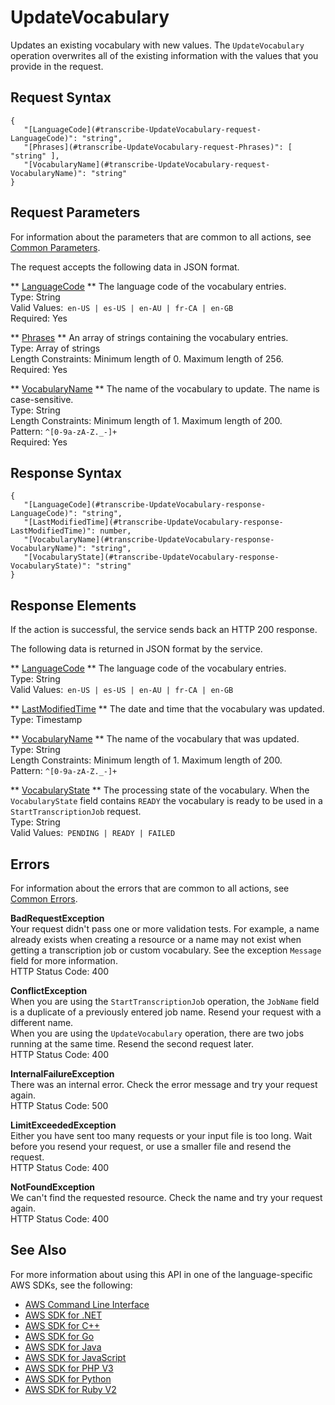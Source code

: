 # UpdateVocabulary<a name="API_UpdateVocabulary"></a>

Updates an existing vocabulary with new values\. The `UpdateVocabulary` operation overwrites all of the existing information with the values that you provide in the request\.

## Request Syntax<a name="API_UpdateVocabulary_RequestSyntax"></a>

```
{
   "[LanguageCode](#transcribe-UpdateVocabulary-request-LanguageCode)": "string",
   "[Phrases](#transcribe-UpdateVocabulary-request-Phrases)": [ "string" ],
   "[VocabularyName](#transcribe-UpdateVocabulary-request-VocabularyName)": "string"
}
```

## Request Parameters<a name="API_UpdateVocabulary_RequestParameters"></a>

For information about the parameters that are common to all actions, see [Common Parameters](CommonParameters.md)\.

The request accepts the following data in JSON format\.

 ** [LanguageCode](#API_UpdateVocabulary_RequestSyntax) **   <a name="transcribe-UpdateVocabulary-request-LanguageCode"></a>
The language code of the vocabulary entries\.  
Type: String  
Valid Values:` en-US | es-US | en-AU | fr-CA | en-GB`   
Required: Yes

 ** [Phrases](#API_UpdateVocabulary_RequestSyntax) **   <a name="transcribe-UpdateVocabulary-request-Phrases"></a>
An array of strings containing the vocabulary entries\.  
Type: Array of strings  
Length Constraints: Minimum length of 0\. Maximum length of 256\.  
Required: Yes

 ** [VocabularyName](#API_UpdateVocabulary_RequestSyntax) **   <a name="transcribe-UpdateVocabulary-request-VocabularyName"></a>
The name of the vocabulary to update\. The name is case\-sensitive\.  
Type: String  
Length Constraints: Minimum length of 1\. Maximum length of 200\.  
Pattern: `^[0-9a-zA-Z._-]+`   
Required: Yes

## Response Syntax<a name="API_UpdateVocabulary_ResponseSyntax"></a>

```
{
   "[LanguageCode](#transcribe-UpdateVocabulary-response-LanguageCode)": "string",
   "[LastModifiedTime](#transcribe-UpdateVocabulary-response-LastModifiedTime)": number,
   "[VocabularyName](#transcribe-UpdateVocabulary-response-VocabularyName)": "string",
   "[VocabularyState](#transcribe-UpdateVocabulary-response-VocabularyState)": "string"
}
```

## Response Elements<a name="API_UpdateVocabulary_ResponseElements"></a>

If the action is successful, the service sends back an HTTP 200 response\.

The following data is returned in JSON format by the service\.

 ** [LanguageCode](#API_UpdateVocabulary_ResponseSyntax) **   <a name="transcribe-UpdateVocabulary-response-LanguageCode"></a>
The language code of the vocabulary entries\.  
Type: String  
Valid Values:` en-US | es-US | en-AU | fr-CA | en-GB` 

 ** [LastModifiedTime](#API_UpdateVocabulary_ResponseSyntax) **   <a name="transcribe-UpdateVocabulary-response-LastModifiedTime"></a>
The date and time that the vocabulary was updated\.  
Type: Timestamp

 ** [VocabularyName](#API_UpdateVocabulary_ResponseSyntax) **   <a name="transcribe-UpdateVocabulary-response-VocabularyName"></a>
The name of the vocabulary that was updated\.  
Type: String  
Length Constraints: Minimum length of 1\. Maximum length of 200\.  
Pattern: `^[0-9a-zA-Z._-]+` 

 ** [VocabularyState](#API_UpdateVocabulary_ResponseSyntax) **   <a name="transcribe-UpdateVocabulary-response-VocabularyState"></a>
The processing state of the vocabulary\. When the `VocabularyState` field contains `READY` the vocabulary is ready to be used in a `StartTranscriptionJob` request\.  
Type: String  
Valid Values:` PENDING | READY | FAILED` 

## Errors<a name="API_UpdateVocabulary_Errors"></a>

For information about the errors that are common to all actions, see [Common Errors](CommonErrors.md)\.

 **BadRequestException**   
Your request didn't pass one or more validation tests\. For example, a name already exists when creating a resource or a name may not exist when getting a transcription job or custom vocabulary\. See the exception `Message` field for more information\.  
HTTP Status Code: 400

 **ConflictException**   
When you are using the `StartTranscriptionJob` operation, the `JobName` field is a duplicate of a previously entered job name\. Resend your request with a different name\.  
When you are using the `UpdateVocabulary` operation, there are two jobs running at the same time\. Resend the second request later\.  
HTTP Status Code: 400

 **InternalFailureException**   
There was an internal error\. Check the error message and try your request again\.  
HTTP Status Code: 500

 **LimitExceededException**   
Either you have sent too many requests or your input file is too long\. Wait before you resend your request, or use a smaller file and resend the request\.  
HTTP Status Code: 400

 **NotFoundException**   
We can't find the requested resource\. Check the name and try your request again\.  
HTTP Status Code: 400

## See Also<a name="API_UpdateVocabulary_SeeAlso"></a>

For more information about using this API in one of the language\-specific AWS SDKs, see the following:
+  [AWS Command Line Interface](https://docs.aws.amazon.com/goto/aws-cli/transcribe-2017-10-26/UpdateVocabulary) 
+  [AWS SDK for \.NET](https://docs.aws.amazon.com/goto/DotNetSDKV3/transcribe-2017-10-26/UpdateVocabulary) 
+  [AWS SDK for C\+\+](https://docs.aws.amazon.com/goto/SdkForCpp/transcribe-2017-10-26/UpdateVocabulary) 
+  [AWS SDK for Go](https://docs.aws.amazon.com/goto/SdkForGoV1/transcribe-2017-10-26/UpdateVocabulary) 
+  [AWS SDK for Java](https://docs.aws.amazon.com/goto/SdkForJava/transcribe-2017-10-26/UpdateVocabulary) 
+  [AWS SDK for JavaScript](https://docs.aws.amazon.com/goto/AWSJavaScriptSDK/transcribe-2017-10-26/UpdateVocabulary) 
+  [AWS SDK for PHP V3](https://docs.aws.amazon.com/goto/SdkForPHPV3/transcribe-2017-10-26/UpdateVocabulary) 
+  [AWS SDK for Python](https://docs.aws.amazon.com/goto/boto3/transcribe-2017-10-26/UpdateVocabulary) 
+  [AWS SDK for Ruby V2](https://docs.aws.amazon.com/goto/SdkForRubyV2/transcribe-2017-10-26/UpdateVocabulary) 